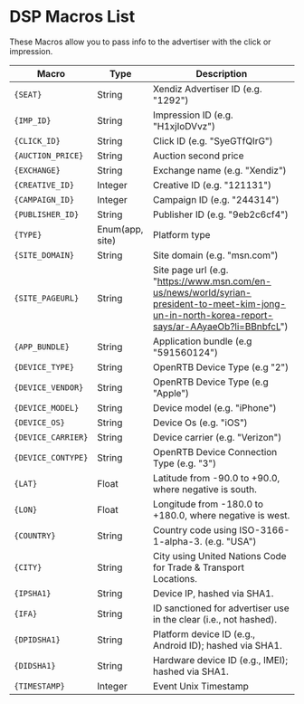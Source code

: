 # DSP Macros List
These Macros allow you to pass info to the advertiser with the click or impression.

| Macro           | Type    | Description
| -------------   | -----   | -------------
`{SEAT}`          | String  | Xendiz Advertiser ID (e.g. "1292")
`{IMP_ID}`        | String  | Impression ID (e.g. "H1xjIoDVvz")
`{CLICK_ID}`      | String  | Click ID (e.g. "SyeGTfQIrG")
`{AUCTION_PRICE}` | String  | Auction second price
`{EXCHANGE}`      | String  | Exchange name (e.g. "Xendiz")
`{CREATIVE_ID}`   | Integer | Creative ID (e.g. "121131")
`{CAMPAIGN_ID}`   | Integer | Campaign ID (e.g. "244314")
`{PUBLISHER_ID}`  | String  | Publisher ID (e.g. "9eb2c6cf4")
`{TYPE}`          | Enum(app, site)| Platform type 
`{SITE_DOMAIN}`   | String  | Site domain (e.g. "msn.com")
`{SITE_PAGEURL}`  | String  | Site page url (e.g. "https://www.msn.com/en-us/news/world/syrian-president-to-meet-kim-jong-un-in-north-korea-report-says/ar-AAyaeOb?li=BBnbfcL")
`{APP_BUNDLE}`    | String  | Application bundle (e.g "591560124")
`{DEVICE_TYPE}`   | String  | OpenRTB Device Type (e.g "2")
`{DEVICE_VENDOR}` | String  | OpenRTB Device Type (e.g "Apple")
`{DEVICE_MODEL}`  | String  | Device model (e.g. "iPhone")
`{DEVICE_OS}`     | String  | Device Os (e.g. "iOS")
`{DEVICE_CARRIER}`| String  | Device carrier (e.g. "Verizon")
`{DEVICE_CONTYPE}`| String  | OpenRTB Device Connection Type (e.g. "3")
`{LAT}`           | Float   | Latitude from -90.0 to +90.0, where negative is south.
`{LON}`           | Float   | Longitude from -180.0 to +180.0, where negative is west.
`{COUNTRY}`       | String  | Country code using ISO-3166-1-alpha-3. (e.g. "USA")
`{CITY}`          | String  | City using United Nations Code for Trade & Transport Locations. 
`{IPSHA1}`        | String  | Device IP, hashed via SHA1.
`{IFA}`           | String  | ID sanctioned for advertiser use in the clear (i.e., not hashed).
`{DPIDSHA1}`      | String  | Platform device ID (e.g., Android ID); hashed via SHA1.
`{DIDSHA1}`       | String  | Hardware device ID (e.g., IMEI); hashed via SHA1.
`{TIMESTAMP}`     | Integer | Event Unix Timestamp
